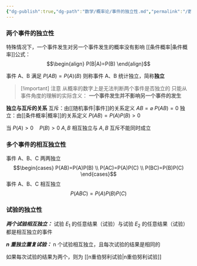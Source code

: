 ```yaml
---
{"dg-publish":true,"dg-path":"数学/概率论/事件的独立性.md","permalink":"/数学/概率论/事件的独立性/","dgPassFrontmatter":true,"noteIcon":"","created":"2024-05-21T15:20:28.633+08:00","updated":"2024-06-15T19:30:32.252+08:00"}
---
```


### 两个事件的独立性
特殊情况下，一个事件发生对另一个事件发生的概率没有影响
[[条件概率\|条件概率]]公式：
$$\begin{align}
P(B|A)=P(B)
\end{align}$$

事件 A、B 满足 $P(AB)=P(A)(B)$
则称事件 A、B 统计独立，简称**独立**


>[!important] 注意
>从概率的数字上是无法判断两个事件是否独立的
>只能从事件角度的理解的实际含义：
>**一个事件发生并不影响另一个事件的发生**


**独立与互斥的关系**
互斥：由[[随机事件\|事件]]的关系定义
	$AB=\varnothing$    $P(AB)=0$
独立：由[[条件概率\|概率]]的关系定义
	$P(AB)=P(A)P(B)>0$

当 $P(A)>0\quad P(B)>0$
$A,B$ 相互独立与 $A,B$ 互斥不能同时成立

### 多个事件的相互独立性
事件 A、B、C 两两独立
$$\begin{cases}
P(AB)=P(A)P(B) \\
P(AC)=P(A)P(C) \\
P(BC)=P(B)P(C)
\end{cases}$$
事件 A、B、C 相互独立
$$P(ABC)=P(A)P(B)P(C)$$

### 试验的独立性

***两个试验相互独立：***
试验 $E_{1}$ 的任意结果（试验）与试验 $E_{2}$ 的任意结果（试验）都是相互独立的事件

***n 重独立置复试验：***
n 个试验相互独立，且每次试验的结果是相同的

如果每次试验的结果为两个，则为 [[n重伯努利试验\|n重伯努利试验]]

